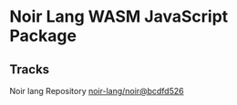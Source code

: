 # Noir Lang WASM JavaScript Package

## Tracks
Noir lang Repository [noir-lang/noir@bcdfd526](https://github.com/noir-lang/noir/tree/bcdfd526fe2b5339cfad487a00e9fcbdb70c45dc)